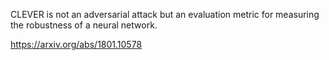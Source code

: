 
CLEVER is not an adversarial attack but an evaluation metric for measuring the robustness of a neural network. 

https://arxiv.org/abs/1801.10578